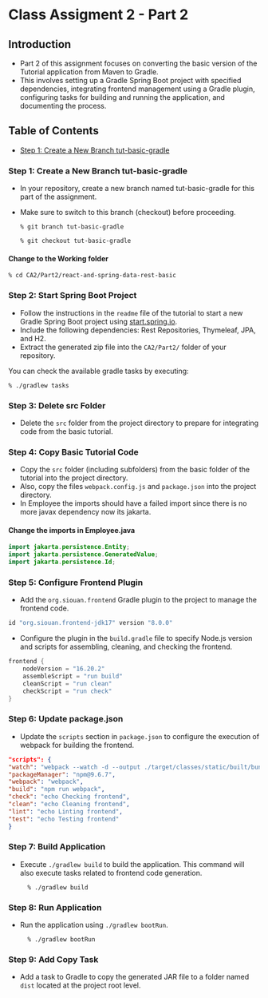# Class Assigment 2 - Part 2

## Introduction
- Part 2 of this assignment focuses on converting the basic version of the Tutorial application from Maven to Gradle. 
- This involves setting up a Gradle Spring Boot project with specified dependencies, integrating frontend management using a Gradle plugin, configuring tasks for building and running the application, and documenting the process.

## Table of Contents
- [Step 1: Create a New Branch tut-basic-gradle](#step-1-create-a-new-branch-tut-basic-gradle)


### Step 1: Create a New Branch tut-basic-gradle
- In your repository, create a new branch named tut-basic-gradle for this part of the assignment. 
- Make sure to switch to this branch (checkout) before proceeding.

      % git branch tut-basic-gradle

      % git checkout tut-basic-gradle


#### Change to the Working folder

    % cd CA2/Part2/react-and-spring-data-rest-basic

### Step 2: Start Spring Boot Project
- Follow the instructions in the `readme` file of the tutorial to start a new Gradle Spring Boot project using [start.spring.io](https://start.spring.io).
- Include the following dependencies: Rest Repositories, Thymeleaf, JPA, and H2.
- Extract the generated zip file into the `CA2/Part2/` folder of your repository.

You can  check the available gradle tasks by executing:

    % ./gradlew tasks

### Step 3: Delete src Folder
- Delete the `src` folder from the project directory to prepare for integrating code from the basic tutorial.

### Step 4: Copy Basic Tutorial Code
- Copy the `src` folder (including subfolders) from the basic folder of the tutorial into the project directory.
- Also, copy the files `webpack.config.js` and `package.json` into the project directory.
- In Employee the imports should have a failed import since there is no more javax dependency now its jakarta. 

#### Change the imports in Employee.java
```java
import jakarta.persistence.Entity;
import jakarta.persistence.GeneratedValue;
import jakarta.persistence.Id;
```

### Step 5: Configure Frontend Plugin
- Add the `org.siouan.frontend` Gradle plugin to the project to manage the frontend code.
```gradle
id "org.siouan.frontend-jdk17" version "8.0.0"
```

- Configure the plugin in the `build.gradle` file to specify Node.js version and scripts for assembling, cleaning, and checking the frontend.
```gradle
frontend {
    nodeVersion = "16.20.2"
    assembleScript = "run build"
    cleanScript = "run clean"
    checkScript = "run check"
}
```
### Step 6: Update package.json
- Update the `scripts` section in `package.json` to configure the execution of webpack for building the frontend.
```json
"scripts": {
"watch": "webpack --watch -d --output ./target/classes/static/built/bundle.js",
"packageManager": "npm@9.6.7",
"webpack": "webpack",
"build": "npm run webpack",
"check": "echo Checking frontend",
"clean": "echo Cleaning frontend",
"lint": "echo Linting frontend",
"test": "echo Testing frontend"
}
```

### Step 7: Build Application
- Execute `./gradlew build` to build the application. This command will also execute tasks related to frontend code generation.

        % ./gradlew build

### Step 8: Run Application
- Run the application using `./gradlew bootRun`.

        % ./gradlew bootRun

### Step 9: Add Copy Task
- Add a task to Gradle to copy the generated JAR file to a folder named `dist` located at the project root level.




